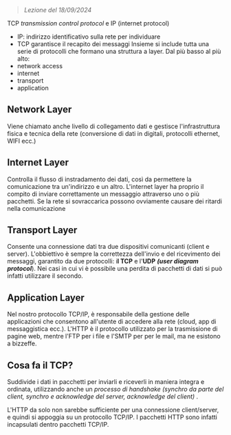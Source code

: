  > *Lezione del 18/09/2024*

TCP *transmission control protocol* e IP (internet protocol)
- IP: indirizzo identificativo sulla rete per individuare 
- TCP garantisce il recapito dei messaggi
Insieme si include tutta una serie di protocolli che formano una struttura a layer. Dal più basso al più alto:
- network access
- internet
- transport
- application
## Network Layer
Viene chiamato anche livello di collegamento dati e gestisce l'infrastruttura fisica e tecnica della rete (conversione di dati in digitali, protocolli ethernet, WIFI ecc.)
## Internet Layer
Controlla il flusso di instradamento dei dati, così da permettere la comunicazione tra un'indirizzo e un altro. L'internet layer ha proprio il compito di inviare correttamente un messaggio attraverso uno o più pacchetti. Se la rete si sovraccarica possono ovviamente causare dei ritardi nella comunicazione
## Transport Layer
Consente una connessione dati tra due dispositivi comunicanti (client e server). L'obbiettivo è sempre la correttezza dell'invio e del ricevimento dei messaggi, garantito da due protocolli: i**l TCP** e l'**UDP** ***(user diagram protocol***). Nei casi in cui vi è possibile una perdita di pacchetti di dati si può infatti utilizzare il secondo.
## Application Layer
Nel nostro protocollo TCP/IP, è responsabile della gestione delle applicazioni che consentono all'utente di accedere alla rete (cloud, app di messaggistica ecc.).
L'HTTP è il protocollo utilizzato per la trasmissione di pagine web, mentre l'FTP per i file e l'SMTP per per le mail, ma ne esistono a bizzeffe.

## Cosa fa il TCP?
Suddivide i dati in pacchetti per inviarli e riceverli in maniera integra e ordinata, utilizzando anche un *processo di handshake (synchro da parte del client, synchro e acknowledge del server, acknowledge del client)* .

L'HTTP da solo non sarebbe sufficiente per una connessione client/server, e quindi si appoggia su un protocollo TCP/IP. I pacchetti HTTP sono infatti incapsulati dentro pacchetti TCP/IP.
